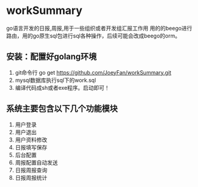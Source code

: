 # workSummary
go语言开发的日报,周报,用于一些组织或者开发组汇报工作用
用的的beego进行路由，用的go原生sql包进行sql各种操作，后续可能会改成beego的orm。

## 安装：配置好golang环境
1. git命令行 go get https://github.com/JoeyFan/workSummary.git
2. mysql数据库执行sql下的work.sql
3. 编译代码成sh或者exe程序。启动即可！

##  系统主要包含以下几个功能模块
1. 用户登录
2. 用户退出
3. 用户资料修改
4. 日报填写保存
5. 后台配置
6. 周报配置自动发送
7. 日报周报查询
8. 日报周报统计

